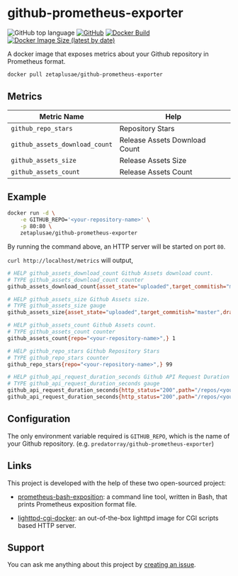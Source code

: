 # github-prometheus-exporter

![GitHub top language](https://img.shields.io/github/languages/top/predatorray/github-prometheus-exporter)
[![GitHub](https://img.shields.io/github/license/predatorray/github-prometheus-exporter)](./LICENSE)
[![Docker Build](https://img.shields.io/docker/cloud/build/zetaplusae/github-prometheus-exporter.svg)](https://hub.docker.com/repository/docker/zetaplusae/github-prometheus-exporter)
[![Docker Image Size (latest by date)](https://img.shields.io/docker/image-size/zetaplusae/github-prometheus-exporter)](https://hub.docker.com/repository/docker/zetaplusae/github-prometheus-exporter)

A docker image that exposes metrics about your Github repository in Prometheus format.

```sh
docker pull zetaplusae/github-prometheus-exporter
```

## Metrics

Metric Name | Help
--- | ---
`github_repo_stars` | Repository Stars
`github_assets_download_count` | Release Assets Download Count
`github_assets_size` | Release Assets Size
`github_assets_count` | Release Assets Count


## Example

```sh
docker run -d \
    -e GITHUB_REPO='<your-repository-name>' \
    -p 80:80 \
    zetaplusae/github-prometheus-exporter
```

By running the command above, an HTTP server will be started on port `80`.

`curl http://localhost/metrics` will output,

```sh
# HELP github_assets_download_count Github Assets download count.
# TYPE github_assets_download_count counter
github_assets_download_count{asset_state="uploaded",target_commitish="master",draft="false",release_id="123",uploader="<author>",repo="<your-repository-name>",asset_id="456",content_type="application/x-gzip",tag_name="v1.0",release_name="v1.0",asset_name="foobar-1.0.tar.gz",prerelease="false",} 99

# HELP github_assets_size Github Assets size.
# TYPE github_assets_size gauge
github_assets_size{asset_state="uploaded",target_commitish="master",draft="false",release_id="123",uploader="<author>",repo="<your-repository-name>",asset_id="456",content_type="application/x-gzip",tag_name="v1.0",release_name="v1.0",asset_name="foobar-1.0.tar.gz",prerelease="false",} 99

# HELP github_assets_count Github Assets count.
# TYPE github_assets_count counter
github_assets_count{repo="<your-repository-name>",} 1

# HELP github_repo_stars Github Repository Stars
# TYPE github_repo_stars counter
github_repo_stars{repo="<your-repository-name>",} 99

# HELP github_api_request_duration_seconds Github API Request Duration (sec).
# TYPE github_api_request_duration_seconds gauge
github_api_request_duration_seconds{http_status="200",path="/repos/<your-repository-name>/releases",repo="<your-repository-name>",} 1
github_api_request_duration_seconds{http_status="200",path="/repos/<your-repository-name>/stargazers",repo="<your-repository-name>",} 1
```

## Configuration

The only environment variable required is `GITHUB_REPO`, which is the name of your Github repository. (e.g. `predatorray/github-prometheus-exporter`)

## Links

This project is developed with the help of these two open-sourced project:

 - [prometheus-bash-exposition](https://github.com/predatorray/prometheus-bash-exposition): a command line tool, written in Bash, that prints Prometheus exposition format file.

 - [lighttpd-cgi-docker](https://github.com/predatorray/lighttpd-cgi-docker): an out-of-the-box lighttpd image for CGI scripts based HTTP server.

## Support

You can ask me anything about this project by [creating an issue](https://github.com/predatorray/github-prometheus-exporter/issues).
